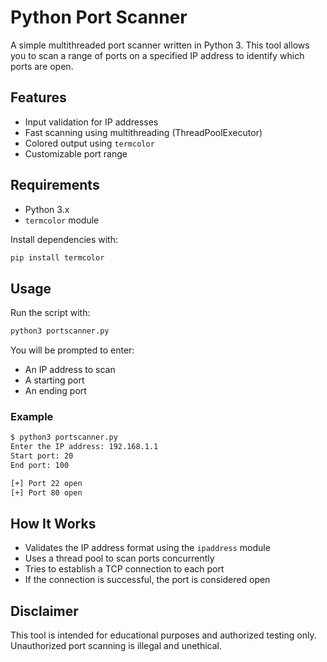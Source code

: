 # Python Port Scanner

A simple multithreaded port scanner written in Python 3. This tool allows you to scan a range of ports on a specified IP address to identify which ports are open.

## Features

- Input validation for IP addresses
- Fast scanning using multithreading (ThreadPoolExecutor)
- Colored output using `termcolor`
- Customizable port range

## Requirements

- Python 3.x
- `termcolor` module

Install dependencies with:

```bash
pip install termcolor
```

## Usage

Run the script with:

```bash
python3 portscanner.py
```

You will be prompted to enter:

- An IP address to scan
- A starting port
- An ending port

### Example

```bash
$ python3 portscanner.py
Enter the IP address: 192.168.1.1
Start port: 20
End port: 100

[+] Port 22 open
[+] Port 80 open
```

## How It Works

- Validates the IP address format using the `ipaddress` module
- Uses a thread pool to scan ports concurrently
- Tries to establish a TCP connection to each port
- If the connection is successful, the port is considered open

## Disclaimer

This tool is intended for educational purposes and authorized testing only. Unauthorized port scanning is illegal and unethical.


